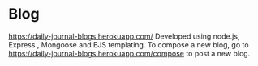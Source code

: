 # Blog
https://daily-journal-blogs.herokuapp.com/
Developed using node.js, Express , Mongoose and EJS templating.
To compose a new blog, go to https://daily-journal-blogs.herokuapp.com/compose to post a new blog.
